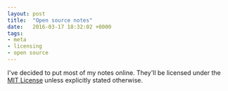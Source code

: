 ```yaml
---
layout: post
title:  "Open source notes"
date:   2016-03-17 18:32:02 +0000
tags:
- meta
- licensing
- open source
---
```


I've decided to put most of my notes online. They'll be licensed under the [MIT License][mit] unless explicitly stated otherwise.

[mit]: http://mit.license

